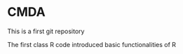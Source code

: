 CMDA
====

This is a first git repository

The first class R code introduced basic functionalities of R
